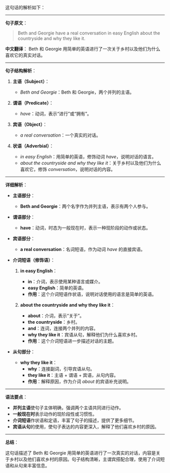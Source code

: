这句话的解析如下：

---

**句子原文**：
> Beth and Georgie have a real conversation in easy English about the countryside and why they like it.

**中文翻译**：
Beth 和 Georgie 用简单的英语进行了一次关于乡村以及他们为什么喜欢它的真实对话。

---

**句子结构解析**：

1. **主语（Subject）**：
   - *Beth and Georgie*：Beth 和 Georgie，两个并列的主语。

2. **谓语（Predicate）**：
   - *have*：动词，表示“进行”或“拥有”。

3. **宾语（Object）**：
   - *a real conversation*：一个真实的对话。

4. **状语（Adverbial）**：
   - *in easy English*：用简单的英语，修饰动词 *have*，说明对话的语言。
   - *about the countryside and why they like it*：关于乡村以及他们为什么喜欢它，修饰 *conversation*，说明对话的内容。

---

**详细解析**：

- **主语部分**：
  - **Beth and Georgie**：两个名字作为并列主语，表示有两个人参与。

- **谓语部分**：
  - **have**：动词，时态为一般现在时，表示一种现阶段的动作或状态。

- **宾语部分**：
  - **a real conversation**：名词短语，作为动词 *have* 的直接宾语。

- **介词短语（修饰语）**：

  1. **in easy English**：
     - **in**：介词，表示使用某种语言或媒介。
     - **easy English**：简单的英语。
     - **作用**：这个介词短语作状语，说明对话使用的语言是简单的英语。

  2. **about the countryside and why they like it**：
     - **about**：介词，表示“关于”。
     - **the countryside**：乡村。
     - **and**：连词，连接两个并列的内容。
     - **why they like it**：宾语从句，解释他们为什么喜欢乡村。
     - **作用**：这个介词短语进一步描述对话的主题。

- **从句部分**：
  - **why they like it**：
    - **why**：连接副词，引导宾语从句。
    - **they like it**：主语 + 谓语 + 宾语，从句内容。
    - **作用**：解释原因，作为介词 *about* 的宾语补充说明。

---

**语法要点**：

- **并列主语**使句子主体明确，强调两个主语共同进行动作。
- **一般现在时**表示动作的现阶段性或习惯性。
- **介词短语**作状语和定语，丰富了句子的描述，提供了更多细节。
- **宾语从句**的使用，使句子表达的内容更深入，解释了他们喜欢乡村的原因。

---

**总结**：

这句话描述了 Beth 和 Georgie 用简单的英语进行了一次真实的对话，内容是关于乡村以及他们喜欢乡村的原因。句子结构清晰，主谓宾搭配合理，使用了介词短语和从句来丰富信息。
